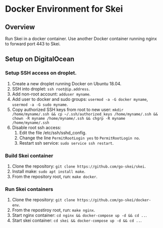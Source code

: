 # Docker Environment for Skei

## Overview

Run Skei in a docker container. Use another Docker container running nginx to forward port 443 to Skei.

## Setup on DigitalOcean

### Setup SSH access on droplet.

1. Create a new droplet running Docker on Ubuntu 18.04.
1. SSH into droplet: `ssh root@ip.address`.
1. Add non-root account: `adduser myname`.
1. Add user to docker and sudo groups: `usermod -a -G docker myname`, `usermod -a -G sudo myname`.
1. Copy authorized SSH keys from root to new user: `mkdir /home/myname/.ssh && cp ~/.ssh/authorized_keys /home/myname/.ssh && chown -R myname /home/myname/.ssh && chgrp -R myname /home/myname/.ssh`
1. Disable root ssh access:
	1. Edit the file /etc/ssh/sshd_config.
	1. Change the line `PermitRootLogin yes` to `PermitRootLogin no`.
	1. Restart ssh service: `sudo service ssh restart`.

### Build Skei container

1. Clone the repository: `git clone https://github.com/go-skei/skei`.
1. Install make: `sudo apt install make`.
1. From the repository root, run: `make docker`.

### Run Skei containers

1. Clone the repository: `git clone https://github.com/go-skei/docker-env`.
1. From the repostiroy root, run: `make nginx`.
1. Start nginx container: `cd nginx && docker-compose up -d && cd ..`.
1. Start skei container: `cd skei && docker-compose up -d && cd ..`.
